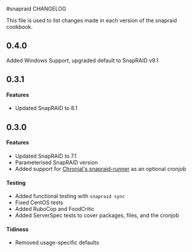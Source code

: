 #snapraid CHANGELOG


This file is used to list changes made in each version of the snapraid cookbook.

0.4.0
-----
Added Windows Support, upgraded default to SnapRAID v9.1  

0.3.1
-----
#### Features
 - Updated SnapRAID to 8.1


0.3.0
-----
#### Features
- Updated SnapRAID to 7.1
- Parameterised SnapRAID version
- Added support for [Chronial's snapraid-runner](https://github.com/Chronial/snapraid-runner) as an optional cronjob

#### Testing
- Added functional testing with `snapraid sync`
- Fixed CentOS tests
- Added RuboCop and FoodCritic
- Added ServerSpec tests to cover packages, files, and the cronjob

#### Tidiness
- Removed usage-specific defaults
